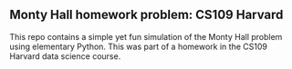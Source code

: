 ## Monty Hall homework problem: CS109 Harvard

This repo contains a simple yet fun simulation of the Monty Hall problem using elementary Python.
This was part of a homework in the CS109 Harvard data science course.